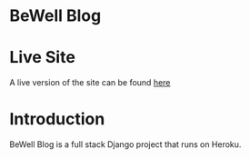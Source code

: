 <h1>BeWell Blog</h1>

<h1>Live Site</h1>
A live version of the site can be found <a href=# target="_blank">here</a>

<h1>Introduction</h1>

BeWell Blog is a full stack Django project that runs on Heroku.
